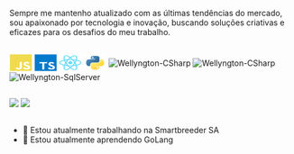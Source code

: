 Sempre me mantenho atualizado com as últimas tendências do mercado, sou apaixonado por tecnologia e inovação, buscando soluções criativas e eficazes para os desafios do meu trabalho.

<div style="display: inline_block"><br>
  <img align="center" alt="Wellyngton-Js" height="30" width="40" src="https://raw.githubusercontent.com/devicons/devicon/master/icons/javascript/javascript-plain.svg">
  <img align="center" alt="Wellyngton-Ts" height="30" width="40" src="https://raw.githubusercontent.com/devicons/devicon/master/icons/typescript/typescript-plain.svg">
  <img align="center" alt="Wellyngton-React" height="30" width="40" src="https://raw.githubusercontent.com/devicons/devicon/master/icons/react/react-original.svg">
  <img align="center" alt="Wellyngton-Python" height="30" width="40" src="https://raw.githubusercontent.com/devicons/devicon/master/icons/python/python-original.svg">
  <img align="center" alt="Wellyngton-CSharp" height="30" width="40" src="https://raw.githubusercontent.com/jmnote/z-icons/master/svg/csharp.svg">
  <img align="center" alt="Wellyngton-CSharp" height="30" width="40" src="https://raw.githubusercontent.com/jmnote/z-icons/master/svg/bash.svg">
  <img align="center" alt="Wellyngton-SqlServer" height="30" width="40" src="https://cdn.jsdelivr.net/gh/devicons/devicon/icons/microsoftsqlserver/microsoftsqlserver-plain-wordmark.svg" />
</div>
  
##
  
<div>
  <a href = "mailto:contato@wellyngton61@gmail.com"><img src="https://img.shields.io/badge/Gmail-D14836?style=for-the-badge&logo=gmail&logoColor=white" target="_blank"></a>
  <a href="https://www.linkedin.com/in/wellyngton-ferreira-da-silva-505435179" target="_blank"><img src="https://img.shields.io/badge/-LinkedIn-%230077B5?style=for-the-badge&logo=linkedin&logoColor=white" target="_blank"></a>
</div>
  
##
  
  
- 🔭 Estou atualmente trabalhando na Smartbreeder SA
- 🌱 Estou atualmente aprendendo GoLang
